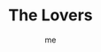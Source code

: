 ---
# basics
title     		 : "The Lovers"
token					 : 'major-06'
card_type			 : '' # major, minor, court
layout				 : "tarot-card"
author    		 : 'me'
one_liner 		 : "Love, passion, unity, choice"
alt_names			 : []
images				 : ['/assets/images/tarot/rws/rw-major-06.jpg']
keywords			 : ['love', 'passion', 'unity', 'choice']
url						 : 'tarot/cards/major-06'
aliases				 : ['lovers', 'the-lovers']

meaning_light  : "Being in love. Showing your love to others. Expressing passion or romantic feelings. Aligning yourself with groups or like-minded others. Bringing people together. Making well-informed decisions."

meaning_shadow : "Debilitating passion. Allowing an unhealthy desire for love to motivate destructive behavior. Disrupting unity. Working against the best interests of those who care about you. Ill-informed decisions."

# more detail
correspondence_suit 				: ""
correspondence_archetype 		: "The Lover/Sexual Awakening"
correspondence_hebrew 			: "Zain/Sword/ 7"
correspondence_element 			: ""
correspondence_planet 			: ""
correspondence_astrological : "Gemini"
correspondence_mystical 		: "Obviously, Adam and Eve, who are depicted in RWS-influenced decks. Also Venus and Cupid, Aphrodite and Eros."
correspondence_story 				: "The main character encounters a love interest or must choose between love and doing what is right."

advice_relationships 	 : "This is a time to celebrate unity, love, and romance in all its forms. Souls are coming together, and a unique opportunity exists for people to enjoy an unusual degree of interdependence and cooperation. Let your heart guide your choices today."

advice_work 					 : "Call group meetings, pursue mergers, and find solid business partners during this rare opportunity for successful cooperation. Pay special attention to opportunities to supply what others need. Lay a foundation for future success by watching for team members with skills you lack. Make choices based on what you truly enjoy doing."

advice_spirituality 	 : "Open yourself to new and diverse spiritual experiences. See opportunities to love others (even romantically) as chances to be a channel for divine love. Every small blessing you receive is an expression of universal love; give thanks and embrace what life brings you."

advice_personal_growth : "Now is a good time to deal with outstanding issues related to sexuality and relationships. Rather than be overwhelmed with Hollywood-style passion, consider the extent to which your qualities might be balanced or enhanced by those of your potential partner. In other areas, find your passion and pursue it."

advice_fortune_telling : "A new personal or professional relationship blossoms. Sexual opportunities abound. Unexpectedly, a friend becomes a lover."

questions	: ["If you were an angel of love, whom might you bring together to resolve your challenge?", "Is there any reason to break convention and listen to the serpent's advice?", "What insight might you achieve by bringing together opposing points of view?", "What are the dynamics between the people in your situations, what brings them together?", "How might love guide my choices?", "What is my heart leading me to do?", "How might my relationships transform me as a person?"]

# referenced in the symbols.toml data file
symbols	  : ['6', 'angel', 'tree-of-knowledge', 'tree-of-flames', 'serpent', 'nudity']

# metadata
suppress_topnav : true
related_cards 	: ['major-15']

---